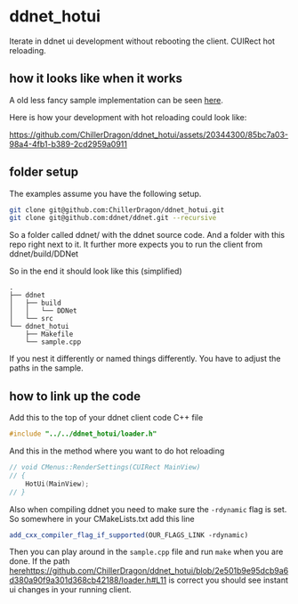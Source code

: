 # ddnet_hotui
Iterate in ddnet ui development without rebooting the client. CUIRect hot reloading.

## how it looks like when it works

A old less fancy sample implementation can be seen [here](https://github.com/ChillerDragon/ddnet/commit/95695caadde37c4201c01c5c8d08f2068d3cfd8b).

Here is how your development with hot reloading could look like:

https://github.com/ChillerDragon/ddnet_hotui/assets/20344300/85bc7a03-98a4-4fb1-b389-2cd2959a0911

## folder setup

The examples assume you have the following setup.
```bash
git clone git@github.com:ChillerDragon/ddnet_hotui.git
git clone git@github.com:ddnet/ddnet.git --recursive
```

So a folder called ddnet/ with the ddnet source code.
And a folder with this repo right next to it. It further more expects you to run the client from ddnet/build/DDNet

So in the end it should look like this (simplified)
```
.
├── ddnet
│   ├── build
│   │   └── DDNet
│   └── src
└── ddnet_hotui
    ├── Makefile
    └── sample.cpp
```

If you nest it differently or named things differently. You have to adjust the paths in the sample.


## how to link up the code

Add this to the top of your ddnet client code C++ file
```C++
#include "../../ddnet_hotui/loader.h"
```

And this in the method where you want to do hot reloading
```C++
// void CMenus::RenderSettings(CUIRect MainView)
// {
	HotUi(MainView);
// }
```

Also when compiling ddnet you need to make sure the ``-rdynamic`` flag is set.
So somewhere in your CMakeLists.txt add this line
```cmake
add_cxx_compiler_flag_if_supported(OUR_FLAGS_LINK -rdynamic)
```

Then you can play around in the ``sample.cpp`` file and run ``make`` when you are done. If the path [here](https://github.com/ChillerDragon/ddnet_hotui/blob/2e501b9e95dcb9a6d380a90f9a301d368cb42188/loader.h#L11)https://github.com/ChillerDragon/ddnet_hotui/blob/2e501b9e95dcb9a6d380a90f9a301d368cb42188/loader.h#L11 is correct you should see instant ui changes in your running client.
